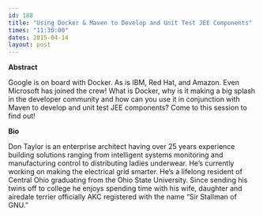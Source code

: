 ```yaml
---
id: 188
title: "Using Docker & Maven to Develop and Unit Test JEE Components"
times: "11:30:00"
dates: 2015-04-14
layout: post
---
```

 **Abstract**

Google is on board with Docker. As is IBM, Red Hat, and Amazon. Even Microsoft has joined the crew! What is Docker, why is it making a big splash in the developer community and how can you use it in conjunction with Maven to develop and unit test JEE components? Come to this session to find out!  

**Bio**

Don Taylor is an enterprise architect having over 25 years experience building solutions ranging from intelligent systems monitoring and manufacturing control to distributing ladies underwear. He’s currently working on making the electrical grid smarter. He’s a lifelong resident of Central Ohio graduating from the Ohio State University. Since sending his twins off to college he enjoys spending time with his wife, daughter and airedale terrier officially AKC registered with the name “Sir Stallman of GNU.”

